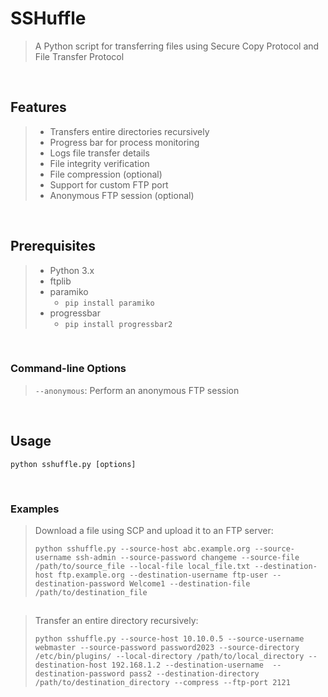 # SSHuffle

> A Python script for transferring files using Secure Copy Protocol and File Transfer Protocol

<br>

## Features

> - Transfers entire directories recursively
> - Progress bar for process monitoring
> - Logs file transfer details
> - File integrity verification
> - File compression (optional)
> - Support for custom FTP port
> - Anonymous FTP session (optional)

<br>

## Prerequisites

> - Python 3.x
> - ftplib 
> - paramiko  
>   - `pip install paramiko`
> - progressbar  
>   - `pip install progressbar2`

<br>

### Command-line Options

  > 
  > `--anonymous`: Perform an anonymous FTP session 
  > 
  
<br>
  
## Usage

```shell
python sshuffle.py [options]
```

<br>

 ### Examples
>   Download a file using SCP and upload it to an FTP server:
>
>  ```shell
>  python sshuffle.py --source-host abc.example.org --source-username ssh-admin --source-password changeme --source-file /path/to/source_file --local-file local_file.txt --destination-host ftp.example.org --destination-username ftp-user --destination-password Welcome1 --destination-file /path/to/destination_file
>  ```
##
>   Transfer an entire directory recursively:
>
> ```shell
> python sshuffle.py --source-host 10.10.0.5 --source-username webmaster --source-password password2023 --source-directory /etc/bin/plugins/ --local-directory /path/to/local_directory --destination-host 192.168.1.2 --destination-username  --destination-password pass2 --destination-directory /path/to/destination_directory --compress --ftp-port 2121
> ```
##
